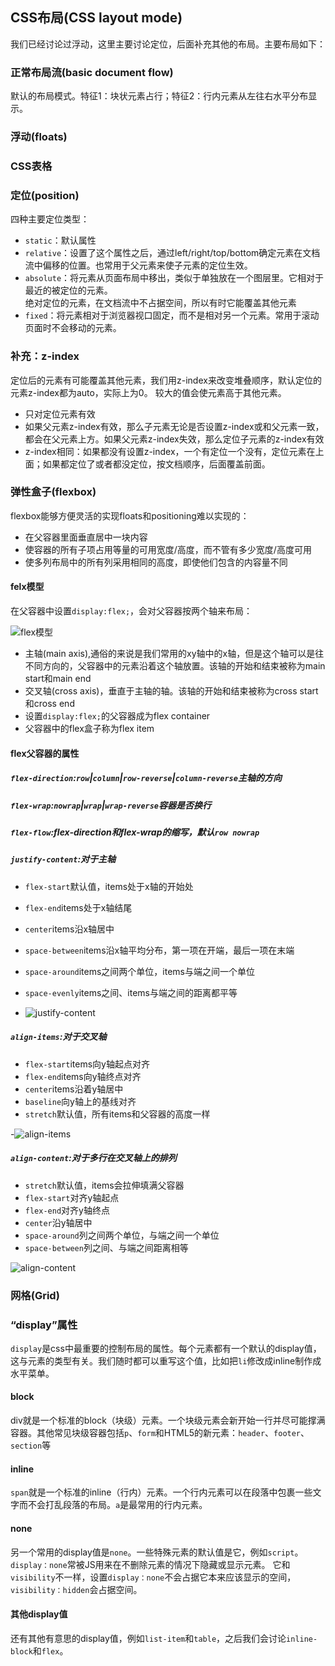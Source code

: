 ## CSS布局(CSS layout mode)
我们已经讨论过浮动，这里主要讨论定位，后面补充其他的布局。主要布局如下：
### 正常布局流(basic document flow)
默认的布局模式。特征1：块状元素占行；特征2：行内元素从左往右水平分布显示。
### 浮动(floats)
### CSS表格
### 定位(position)
四种主要定位类型：
- `static`：默认属性
- `relative`：设置了这个属性之后，通过left/right/top/bottom确定元素在文档流中偏移的位置。也常用于父元素来使子元素的定位生效。
- `absolute`：将元素从页面布局中移出，类似于单独放在一个图层里。它相对于最近的被定位的元素。  
  绝对定位的元素，在文档流中不占据空间，所以有时它能覆盖其他元素
- `fixed`：将元素相对于浏览器视口固定，而不是相对另一个元素。常用于滚动页面时不会移动的元素。
### 补充：z-index
定位后的元素有可能覆盖其他元素，我们用z-index来改变堆叠顺序，默认定位的元素z-index都为auto，实际上为0。
较大的值会使元素高于其他元素。
- 只对定位元素有效
- 如果父元素z-index有效，那么子元素无论是否设置z-index或和父元素一致，都会在父元素上方。如果父元素z-index失效，那么定位子元素的z-index有效
- z-index相同：如果都没有设置z-index，一个有定位一个没有，定位元素在上面；如果都定位了或者都没定位，按文档顺序，后面覆盖前面。
### 弹性盒子(flexbox)
flexbox能够方便灵活的实现floats和positioning难以实现的：
- 在父容器里面垂直居中一块内容
- 使容器的所有子项占用等量的可用宽度/高度，而不管有多少宽度/高度可用
- 使多列布局中的所有列采用相同的高度，即使他们包含的内容量不同
#### felx模型
在父容器中设置`display:flex;`，会对父容器按两个轴来布局：

![flex模型](https://developer.mozilla.org/files/3739/flex_terms.png)
- 主轴(main axis),通俗的来说是我们常用的xy轴中的x轴，但是这个轴可以是往不同方向的，父容器中的元素沿着这个轴放置。该轴的开始和结束被称为main start和main end
- 交叉轴(cross axis)，垂直于主轴的轴。该轴的开始和结束被称为cross start和cross end
- 设置`display:flex;`的父容器成为flex container
- 父容器中的flex盒子称为flex item
#### flex父容器的属性
##### `flex-direction`:`row`|`column`|`row-reverse`|`column-reverse`主轴的方向
##### `flex-wrap`:`nowrap`|`wrap`|`wrap-reverse`容器是否换行
##### `flex-flow`:flex-direction和flex-wrap的缩写，默认`row nowrap`
##### `justify-content`:对于主轴
- `flex-start`默认值，items处于x轴的开始处
- `flex-end`items处于x轴结尾
- `center`items沿x轴居中
- `space-between`items沿x轴平均分布，第一项在开端，最后一项在末端
- `space-around`items之间两个单位，items与端之间一个单位
- `space-evenly`items之间、items与端之间的距离都平等

- ![justify-content](https://cdn.css-tricks.com/wp-content/uploads/2013/04/justify-content-2.svg)
##### `align-items`:对于交叉轴
- `flex-start`items向y轴起点对齐
- `flex-end`items向y轴终点对齐
- `center`items沿着y轴居中
- `baseline`向y轴上的基线对齐
- `stretch`默认值，所有items和父容器的高度一样

-![align-items](https://cdn.css-tricks.com/wp-content/uploads/2014/05/align-items.svg)
##### `align-content`:对于多行在交叉轴上的排列
- `stretch`默认值，items会拉伸填满父容器
- `flex-start`对齐y轴起点
- `flex-end`对齐y轴终点
- `center`沿y轴居中
- `space-around`列之间两个单位，与端之间一个单位
- `space-between`列之间、与端之间距离相等

![align-content](https://css-tricks.com/wp-content/uploads/2013/04/align-content.svg)

### 网格(Grid)

### “display”属性
`display`是css中最重要的控制布局的属性。每个元素都有一个默认的display值，这与元素的类型有关。我们随时都可以重写这个值，比如把`li`修改成inline制作成水平菜单。
#### block
div就是一个标准的block（块级）元素。一个块级元素会新开始一行并尽可能撑满容器。其他常见块级容器包括`p`、`form`和HTML5的新元素：`header`、`footer`、`section`等
#### inline
`span`就是一个标准的inline（行内）元素。一个行内元素可以在段落中包裹一些文字而不会打乱段落的布局。`a`是最常用的行内元素。
#### none
另一个常用的display值是`none`。一些特殊元素的默认值是它，例如`script`。`display：none`常被JS用来在不删除元素的情况下隐藏或显示元素。
它和`visibility`不一样，设置`display：none`不会占据它本来应该显示的空间，`visibility：hidden`会占据空间。
#### 其他display值
还有其他有意思的display值，例如`list-item`和`table`，之后我们会讨论`inline-block`和`flex`。